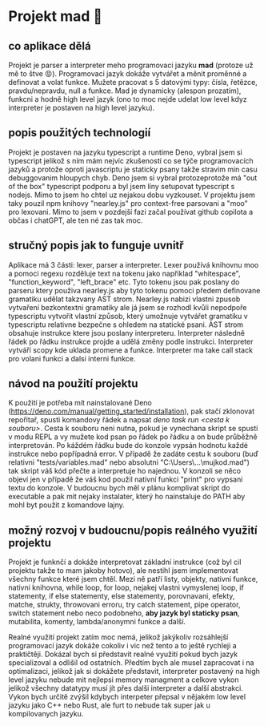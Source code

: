 # Projekt mad 💢

## co aplikace dělá

Projekt je parser a interpreter meho programovaci jazyku **mad** (protoze už mě to štve 😡). Programovaci jazyk dokáže vytvářet a měnit proměnné a definovat a volat funkce. Mužete pracovat s 5 datovými typy: čísla, řetězce, pravdu/nepravdu, null a funkce. Mad je dynamicky (alespon prozatím), funkcni a hodně high level jazyk (ono to moc nejde udelat low level kdyz interpreter je postaven na high level jazyku).

## popis použitých technologií

Projekt je postaven na jazyku typescript a runtime Deno, vybral jsem si typescript jelikož s ním mám nejvíc zkušeností co se týče programovacích jazyků a protože oproti javascriptu je staticky psany takže stravim min casu debuggovanim hloupych chyb. Deno jsem si vybral protozeprotože má "out of the box" typescript podporu a byl jsem líny setupovat typescript s nodejs. Mimo to jsem ho chtel uz nejakou dobu vyzkouset. V projektu jsem taky pouzil npm knihovy "nearley.js" pro context-free parsovani a "moo" pro lexovani. Mimo to jsem v pozdejší fazi začal používat github copilota a občas i chatGPT, ale ten né zas tak moc.

## stručný popis jak to funguje uvnitř

Aplikace má 3 části: lexer, parser a interpreter. Lexer používá knihovnu moo a pomoci regexu rozděluje text na tokenu jako napřiklad "whitespace", "function_keyword", "left_brace" etc. Tyto tokenu jsou pak poslany do parseru ktery použiva nearley.js aby tyto tokenu pomoci předem definovane gramatiku udělat takzvany AST strom. Nearley.js nabizi vlastni zpusob vytvaření bezkontextni gramatiky ale já jsem se rozhodl kvůli nepodpoře typescriptu vytvořit vlastní způsob, který umožnuje vytvářet gramatiku v typescriptu relativne bezpečne s ohledem na statické psani. AST strom obsahuje instrukce ktere jsou poslany interpreteru. Interpreter následně řádek po řádku instrukce projde a udělá změny podle instrukci. Interpreter vytváří scopy kde uklada promene a funkce. Interpreter ma take call stack pro volani funkci a dalsi interni funkce.

## návod na použití projektu

K použití je potřeba mít nainstalované Deno (https://deno.com/manual/getting_started/installation),
pak stačí zklonovat repořitař, spusti komandovy řádek a napsat _deno task run \<cesta k souboru>_. Cesta k souboru neni nutna, pokud je vynechana skript se spusti v modu REPL a vy mužete kod psan po řádek po řádku a on bude průběžně interpretován. Po káždém řádku bude do konzole vypsán hodnotu každé instrukce nebo popřípadná error. V případě že zadáte cestu k souboru (buď relativni "tests/variables.mad" nebo absolutni "C:\\Users\\...\mujkod.mad") tak skript váš kód přečte a interpretuje ho najednou. V konzoli se něco objeví jen v případě že váš kod použil nativní funkci "print" pro vypsani textu do konzole. V budoucnu bych měl v plánu komplivat skript do executable a pak mit nejaky instalater, který ho nainstaluje do PATH aby mohl byt použit z komandove lajny.

## možný rozvoj v budoucnu/popis reálného využití projektu

Projekt je funknčí a dokáže interpretovat základní instrukce (což byl cil projektu takže to mam jakoby hotovo), ale nestihl jsem implementovat všechny funkce které jsem chtěl. Mezi ně patří listy, objekty, nativni funkce, nativni knihovna, while loop, for loop, nejakej vlastni vymyslenej loop, if statementy, if else statementy, else statementy, porovnavani, efekty, matche, strukty, throwovani erroru, try catch statement, pipe operator, switch statement nebo neco podobneho, **aby jazyk byl staticky psan**, mutabilita, komenty, lambda/anonymni funkce a další.

Realné využití projekt zatím moc nemá, jelikož jakýkoliv rozsáhlejší programovací jazyk dokáže cokoliv i vic než tento a to ještě rychleji a praktičtěji. Dokázal bych si představit realné využití pokud bych jazyk specializoval a odlišil od ostatních. Předtím bych ale musel zapracovat i na optimalizaci, jelikož jak si dokážete představit, interpreter postavený na high level jazyku nebude mit nejlepsi memory managment a celkove vykon jelikož všechny datatypy musí jít přes dalši interpreter a další abstrakci. Vykon bych určitě zvýšil kdybych interpeter přepsal v nějakém low level jazyku jako C++ nebo Rust, ale furt to nebude tak super jak u kompilovanych jazyku.
